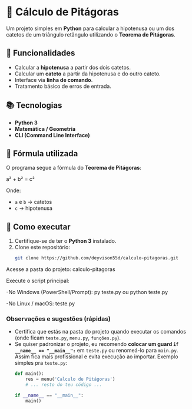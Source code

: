 # 🧮 Cálculo de Pitágoras

Um projeto simples em **Python** para calcular a hipotenusa ou um dos catetos de um triângulo retângulo utilizando o **Teorema de Pitágoras**.

## 📌 Funcionalidades
- Calcular a **hipotenusa** a partir dos dois catetos.
- Calcular um **cateto** a partir da hipotenusa e do outro cateto.
- Interface via **linha de comando**.
- Tratamento básico de erros de entrada.

## 📚 Tecnologias
- **Python 3**
- **Matemática / Geometria**
- **CLI (Command Line Interface)**

## 🔢 Fórmula utilizada
O programa segue a fórmula do **Teorema de Pitágoras**:

a² + b² = c²

Onde:
- `a` e `b` → catetos
- `c` → hipotenusa

## 🚀 Como executar

1. Certifique-se de ter o **Python 3** instalado.
2. Clone este repositório:
   ```bash
   git clone https://github.com/deyvison55d/calculo-pitagoras.git
Acesse a pasta do projeto:
calculo-pitagoras

Execute o script principal:

-No Windows (PowerShell/Prompt):
py teste.py
ou
python teste.py

-No Linux / macOS:
teste.py

### Observações e sugestões (rápidas)
- Certifica que estás na pasta do projeto quando executar os comandos (onde ficam `teste.py`, `menu.py`, `funções.py`).
- Se quiser padronizar o projeto, eu recomendo **colocar um guard `if __name__ == "__main__":`** em `teste.py` ou renomeá-lo para `main.py`. Assim fica mais profissional e evita execução ao importar.
  Exemplo simples pra `teste.py`:
  ```python
  def main():
      res = menu('Calculo de Pitágoras')
      # ... resto do teu código ...

  if __name__ == "__main__":
      main()
